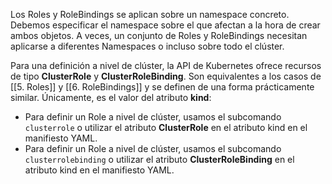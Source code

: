 Los Roles y RoleBindings se aplican sobre un namespace concreto. Debemos especificar el namespace sobre el que afectan a la hora de crear ambos objetos. A veces, un conjunto de Roles y RoleBindings necesitan aplicarse a diferentes Namespaces o incluso sobre todo el clúster.

Para una definición a nivel de clúster, la API de Kubernetes ofrece recursos de tipo **ClusterRole** y **ClusterRoleBinding**. Son equivalentes a los casos de [[5. Roles]] y [[6. RoleBindings]] y se definen de una forma prácticamente similar. Únicamente, es el valor del atributo **kind**:

- Para definir un Role a nivel de clúster, usamos el subcomando ``clusterrole`` o utilizar el atributo **ClusterRole** en el atributo kind en el manifiesto YAML.
- Para definir un Role a nivel de clúster, usamos el subcomando ``clusterrolebinding`` o utilizar el atributo **ClusterRoleBinding** en el atributo kind en el manifiesto YAML.


